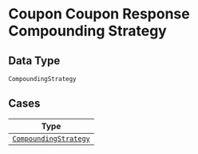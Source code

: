 
# Coupon Coupon Response Compounding Strategy

## Data Type

`CompoundingStrategy`

## Cases

| Type |
|  --- |
| [`CompoundingStrategy`](../../../doc/models/containers/coupon-coupon-response-compounding-strategy-case-0.md) |

